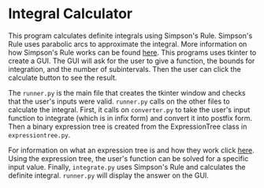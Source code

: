 # Integral Calculator

This program calculates definite integrals using Simpson's Rule. Simpson's Rule uses parabolic arcs to approximate the integral. More information on how Simpson's Rule works can be found [here](https://en.wikipedia.org/wiki/Simpson%27s_rule "Simpson's Rule"). This programs uses tkinter to create a GUI. The GUI will ask for the user to give a function, the bounds for integration, and the number of subintervals. Then the user can click the calculate button to see the result.

The `runner.py` is the main file that creates the tkinter window and checks that the user's inputs were valid. `runner.py` calls on the other files to calculate the integral. First, it calls on `converter.py` to take the user's input function to integrate (which is in infix form) and convert it into postfix form. Then a binary expression tree is created from the ExpressionTree class in `expressiontree.py`.

For information on what an expression tree is and how they work click [here](https://en.wikipedia.org/wiki/Binary_expression_tree "Expression Tree"). Using the expression tree, the user's function can be solved for a specific input value. Finally, `integrate.py` uses Simpson's Rule and calculates the definite integral. `runner.py` will display the answer on the GUI. 